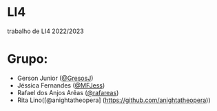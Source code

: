 # LI4
trabalho de LI4 2022/2023
# Grupo:
* Gerson Junior ([@GresosJ](https://github.com/GresosJ))
* Jéssica Fernandes ([@MFJess](https://github.com/MFJess))
* Rafael dos Anjos Arêas ([@rafareas](https://github.com/rafareas))
* Rita Lino([@anightatheopera] (https://github.com/anightatheopera))
